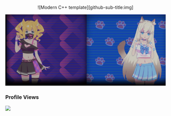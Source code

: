 <div id="title" align=center>

![Modern C++ template][github-sub-title:img]

</div>

![bg](image/1.jpg)

### Profile Views
![](https://count.getloli.com/get/@hashdiana.github.readme)
